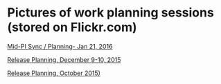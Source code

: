 # Pictures of work planning sessions (stored on Flickr.com)

[Mid-PI Sync / Planning- Jan 21, 2016](https://www.flickr.com/gp/47333097@N08/aV5v38)

[Release Planning, December 9-10, 2015](https://www.flickr.com/gp/47333097@N08/8S8147)

[Release Planning, October 2015)](https://www.flickr.com/gp/47333097@N08/BYN866 )
